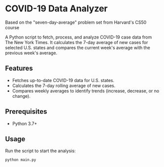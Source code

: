 # COVID-19 Data Analyzer
Based on the "seven-day-average" problem set from Harvard's CS50 course

A Python script to fetch, process, and analyze COVID-19 case data from The New York Times. It calculates the 7-day average of new cases for selected U.S. states and compares the current week's average with the previous week's average.

## Features

- Fetches up-to-date COVID-19 data for U.S. states.
- Calculates the 7-day rolling average of new cases.
- Compares weekly averages to identify trends (increase, decrease, or no change).

## Prerequisites

- Python 3.7+

## Usage

Run the script to start the analysis:

```bash
python main.py
```
